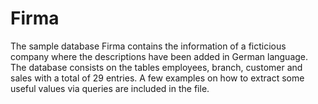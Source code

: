 # Firma
The sample database Firma contains the information of a ficticious company where the descriptions have been added in German language. The database consists on the tables employees, branch, customer and sales with a total of 29 entries. A few examples on how to extract some useful values via queries are included in the file.
